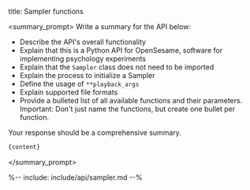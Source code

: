 title: Sampler functions

<summary_prompt>
Write a summary for the API below:

- Describe the API's overall functionality
- Explain that this is a Python API for OpenSesame, software for implementing psychology experiments
- Explain that the `Sampler` class does not need to be imported
- Explain the process to initialize a Sampler
- Define the usage of `**playback_args`
- Explain supported file formats
- Provide a bulleted list of all available functions and their parameters. Important: Don't just name the functions, but create one bullet per function.

Your response should be a comprehensive summary.

```markdown
{content}
```
</summary_prompt>

%-- include: include/api/sampler.md --%
